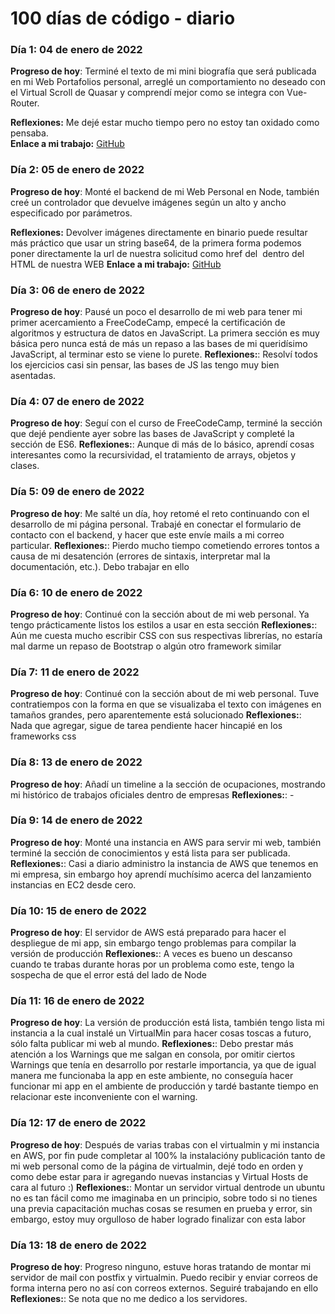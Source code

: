 # 100 días de código - diario

### Día 1: 04 de enero de 2022

**Progreso de hoy**: Terminé el texto de mi mini biografía que será publicada en mi Web Portafolios personal, arreglé un comportamiento no deseado con el Virtual Scroll de Quasar y comprendí mejor como se integra con Vue-Router.

**Reflexiones:**  Me dejé estar mucho tiempo pero no estoy tan oxidado como pensaba.  
**Enlace a mi trabajo:** [GitHub](https://github.com/enzod98/EnzoDure-Remastered/tree/developer)


### Día 2: 05 de enero de 2022

**Progreso de hoy**: Monté el backend de mi Web Personal en Node, también creé un controlador que devuelve imágenes según un alto y ancho especificado por parámetros.

**Reflexiones:**  Devolver imágenes directamente en binario puede resultar más práctico que usar un string base64, de la primera forma podemos poner directamente la url de nuestra solicitud como href del <img> dentro del HTML de nuestra WEB
**Enlace a mi trabajo:** [GitHub](https://github.com/enzod98/EnzoDure-Remastered/tree/developer)

### Día 3: 06 de enero de 2022

**Progreso de hoy**: Pausé un poco el desarrollo de mi web para tener mi primer acercamiento a FreeCodeCamp, empecé la certificación de algoritmos y estructura de datos en JavaScript. La primera sección es muy básica pero nunca está de más un repaso a las bases de mi queridísimo JavaScript, al terminar esto se viene lo purete.
**Reflexiones:**: Resolví todos los ejercicios casi sin pensar, las bases de JS las tengo muy bien asentadas.

### Día 4: 07 de enero de 2022

**Progreso de hoy**: Seguí con el curso de FreeCodeCamp, terminé la sección que dejé pendiente ayer sobre las bases de JavaScript y completé la sección de ES6.
**Reflexiones:**: Aunque di más de lo básico, aprendí cosas interesantes como la recursividad, el tratamiento de arrays, objetos y clases.


### Día 5: 09 de enero de 2022

**Progreso de hoy**: Me salté un día, hoy retomé el reto continuando con el desarrollo de mi página personal. Trabajé en conectar el formulario de contacto con el backend, y hacer que este envíe mails a mi correo particular.
**Reflexiones:**: Pierdo mucho tiempo cometiendo errores tontos a causa de mi desatención (errores de sintaxis, interpretar mal la documentación, etc.). Debo trabajar en ello

### Día 6: 10 de enero de 2022

**Progreso de hoy**: Continué con la sección about de mi web personal. Ya tengo prácticamente listos los estilos a usar en esta sección
**Reflexiones:**: Aún me cuesta mucho escribir CSS con sus respectivas librerías, no estaría mal darme un repaso de Bootstrap o algún otro framework similar

### Día 7: 11 de enero de 2022

**Progreso de hoy**: Continué con la sección about de mi web personal. Tuve contratiempos con la forma en que se visualizaba el texto con imágenes en tamaños grandes, pero aparentemente está solucionado
**Reflexiones:**: Nada que agregar, sigue de tarea pendiente hacer hincapié en los frameworks css

### Día 8: 13 de enero de 2022

**Progreso de hoy**: Añadí un timeline a la sección de ocupaciones, mostrando mi histórico de trabajos oficiales dentro de empresas
**Reflexiones:**: -

### Día 9: 14 de enero de 2022

**Progreso de hoy**: Monté una instancia en AWS para servir mi web, también terminé la sección de conocimientos y está lista para ser publicada.
**Reflexiones:**: Casi a diario administro la instancia de AWS que tenemos en mi empresa, sin embargo hoy aprendí muchísimo acerca del lanzamiento instancias en EC2 desde cero.


### Día 10: 15 de enero de 2022

**Progreso de hoy**: El servidor de AWS está preparado para hacer el despliegue de mi app, sin embargo tengo problemas para compilar la versión de producción
**Reflexiones:**: A veces es bueno un descanso cuando te trabas durante horas por un problema como este, tengo la sospecha de que el error está del lado de Node

### Día 11: 16 de enero de 2022

**Progreso de hoy**: La versión de producción está lista, también tengo lista mi instancia a la cual instalé un VirtualMin para hacer cosas toscas a futuro, sólo falta publicar mi web al mundo.
**Reflexiones:**: Debo prestar más atención a los Warnings que me salgan en consola, por omitir ciertos Warnings que tenía en desarrollo por restarle importancia, ya que de igual manera me funcionaba la app en este ambiente, no conseguía hacer funcionar mi app en el ambiente de producción y tardé bastante tiempo en relacionar este inconveniente con el warning.

### Día 12: 17 de enero de 2022

**Progreso de hoy**: Después de varias trabas con el virtualmin y mi instancia en AWS, por fin pude completar al 100% la instalacióny publicación tanto de mi web personal como de la página de virtualmin, dejé todo en orden y como debe estar para ir agregando nuevas instancias y Virtual Hosts de cara al futuro :)
**Reflexiones:**: Montar un servidor virtual dentrode un ubuntu no es tan fácil como me imaginaba en un principio, sobre todo si no tienes una previa capacitación muchas cosas se resumen en prueba y error, sin embargo, estoy muy orgulloso de haber logrado finalizar con esta labor


### Día 13: 18 de enero de 2022

**Progreso de hoy**: Progreso ninguno, estuve horas tratando de montar mi servidor de mail con postfix y virtualmin. Puedo recibir y enviar correos de forma interna pero no así con correos externos. Seguiré trabajando en ello
**Reflexiones:**: Se nota que no me dedico a los servidores.

